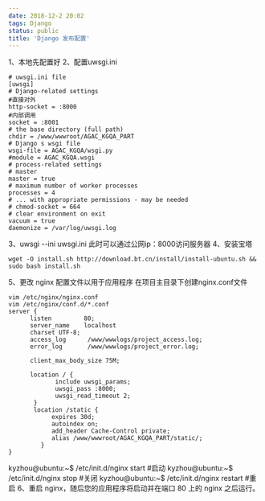 ```yaml
---
date: 2018-12-2 20:02
tags: Django
status: public
title: 'Django 发布配置'
---
```

1、本地先配置好
2、配置uwsgi.ini
```
# uwsgi.ini file
[uwsgi]
# Django-related settings
#直接对外
http-socket = :8000
#内部调用
socket = :8001
# the base directory (full path)
chdir = /www/wwwroot/AGAC_KGQA_PART
# Django s wsgi file
wsgi-file = AGAC_KGQA/wsgi.py
#module = AGAC_KGQA.wsgi
# process-related settings
# master
master = true
# maximum number of worker processes
processes = 4
# ... with appropriate permissions - may be needed
# chmod-socket = 664
# clear environment on exit
vacuum = true
daemonize = /var/log/uwsgi.log
```
3、uwsgi --ini uwsgi.ini
此时可以通过公网ip：8000访问服务器
4、安装宝塔
```
wget -O install.sh http://download.bt.cn/install/install-ubuntu.sh && sudo bash install.sh
```
5、更改 nginx 配置文件以用于应用程序
在项目主目录下创建nginx.conf文件
```
vim /etc/nginx/nginx.conf
vim /etc/nginx/conf.d/*.conf
server {
      listen         80;
      server_name    localhost
      charset UTF-8;
      access_log      /www/wwwlogs/project_access.log;
      error_log       /www/wwwlogs/project_error.log;

      client_max_body_size 75M;

      location / {
             include uwsgi_params;
             uwsgi_pass :8000;
             uwsgi_read_timeout 2;
       }
       location /static {
            expires 30d;
            autoindex on;
            add_header Cache-Control private;
            alias /www/wwwroot/AGAC_KGQA_PART/static/;
         }
}

```

kyzhou@ubuntu:~$ /etc/init.d/nginx start  #启动
kyzhou@ubuntu:~$ /etc/init.d/nginx stop  #关闭
kyzhou@ubuntu:~$ /etc/init.d/nginx restart  #重启
6、重启 nginx，随后您的应用程序将启动并在端口 80 上的 nginx 之后运行。














